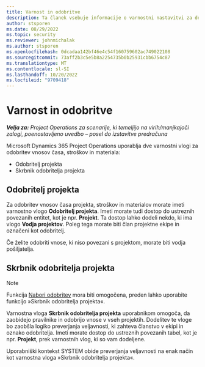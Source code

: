 ```yaml
---
title: Varnost in odobritve
description: Ta članek vsebuje informacije o varnostni nastavitvi za delo z odobritvami v programu Microsoft Dynamics 365 Project Operations.
author: stsporen
ms.date: 08/29/2022
ms.topic: security
ms.reviewer: johnmichalak
ms.author: stsporen
ms.openlocfilehash: 0dcadaa142bf46e4c54f160759602ac749022108
ms.sourcegitcommit: 73aff2b3c5e5b8a2254735b0b25931cbb6754c87
ms.translationtype: MT
ms.contentlocale: sl-SI
ms.lasthandoff: 10/20/2022
ms.locfileid: "9709418"
---
```

# <a name="security-and-approvals"></a>Varnost in odobritve

_**Velja za:** Project Operations za scenarije, ki temeljijo na virih/manjkajoči zalogi, poenostavljeno uvedbo – posel do izstavitve predračuna_

Microsoft Dynamics 365 Project Operations uporablja dve varnostni vlogi za odobritev vnosov časa, stroškov in materiala:

- Odobritelj projekta
- Skrbnik odobritelja projekta

## <a name="project-approver"></a>Odobritelj projekta

Za odobritev vnosov časa projekta, stroškov in materialov morate imeti varnostno vlogo **Odobritelj projekta**. Imeti morate tudi dostop do ustreznih povezanih entitet, kot je npr. **Projekt**. Ta dostop lahko dodeli nekdo, ki ima vlogo **Vodja projektov**. Poleg tega morate biti član projektne ekipe in označeni kot odobritelj.

Če želite odobriti vnose, ki niso povezani s projektom, morate biti vodja pošiljatelja.

## <a name="project-approver-admin"></a>Skrbnik odobritelja projekta

> [!NOTE]
> Funkcija [Nabori odobritev](approval-sets.md) mora biti omogočena, preden lahko uporabite funkcijo »Skrbnik odobritelja projekta«.

Varnostna vloga **Skrbnik odobritelja projekta** uporabnikom omogoča, da zaobidejo pravilnike in odobrijo vnose v vseh projektih. Dodelitev te vloge bo zaobšla logiko preverjanja veljavnosti, ki zahteva članstvo v ekipi in oznako odobritelja. Imeti morate dostop do ustreznih povezanih tabel, kot je npr. **Projekt**, prek varnostnih vlog, ki so vam dodeljene.

Uporabniški kontekst SYSTEM obide preverjanja veljavnosti na enak način kot varnostna vloga »Skrbnik odobritelja projekta«.
